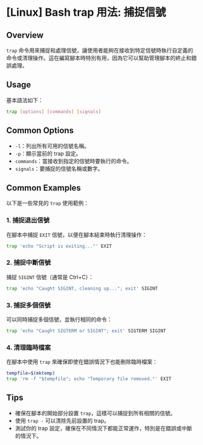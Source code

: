 # [Linux] Bash trap 用法: 捕捉信號

## Overview
`trap` 命令用來捕捉和處理信號，讓使用者能夠在接收到特定信號時執行自定義的命令或清理操作。這在編寫腳本時特別有用，因為它可以幫助管理腳本的終止和錯誤處理。

## Usage
基本語法如下：
```bash
trap [options] [commands] [signals]
```

## Common Options
- `-l`：列出所有可用的信號名稱。
- `-p`：顯示當前的 trap 設定。
- `commands`：當接收到指定的信號時要執行的命令。
- `signals`：要捕捉的信號名稱或數字。

## Common Examples
以下是一些常見的 `trap` 使用範例：

### 1. 捕捉退出信號
在腳本中捕捉 `EXIT` 信號，以便在腳本結束時執行清理操作：
```bash
trap 'echo "Script is exiting..."' EXIT
```

### 2. 捕捉中斷信號
捕捉 `SIGINT` 信號（通常是 Ctrl+C）：
```bash
trap 'echo "Caught SIGINT, cleaning up..."; exit' SIGINT
```

### 3. 捕捉多個信號
可以同時捕捉多個信號，並執行相同的命令：
```bash
trap 'echo "Caught SIGTERM or SIGINT"; exit' SIGTERM SIGINT
```

### 4. 清理臨時檔案
在腳本中使用 `trap` 來確保即使在錯誤情況下也能刪除臨時檔案：
```bash
tempfile=$(mktemp)
trap 'rm -f "$tempfile"; echo "Temporary file removed."' EXIT
```

## Tips
- 確保在腳本的開始部分設置 `trap`，這樣可以捕捉到所有相關的信號。
- 使用 `trap -` 可以清除先前設置的 trap。
- 測試你的 trap 設定，確保在不同情況下都能正常運作，特別是在錯誤或中斷的情況下。